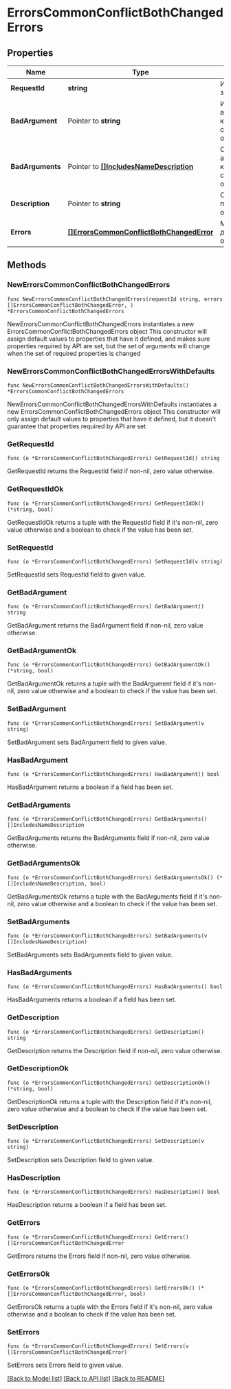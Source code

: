 # ErrorsCommonConflictBothChangedErrors

## Properties

Name | Type | Description | Notes
------------ | ------------- | ------------- | -------------
**RequestId** | **string** | Идентификатор запроса | 
**BadArgument** | Pointer to **string** | Имя аргумента, с которым связана ошибка | [optional] 
**BadArguments** | Pointer to [**[]IncludesNameDescription**](IncludesNameDescription.md) | Список аргументов, с которыми связаны ошибки | [optional] 
**Description** | Pointer to **string** | Описание причины ошибки | [optional] 
**Errors** | [**[]ErrorsCommonConflictBothChangedError**](ErrorsCommonConflictBothChangedError.md) | Массив с данными ошибок | 

## Methods

### NewErrorsCommonConflictBothChangedErrors

`func NewErrorsCommonConflictBothChangedErrors(requestId string, errors []ErrorsCommonConflictBothChangedError, ) *ErrorsCommonConflictBothChangedErrors`

NewErrorsCommonConflictBothChangedErrors instantiates a new ErrorsCommonConflictBothChangedErrors object
This constructor will assign default values to properties that have it defined,
and makes sure properties required by API are set, but the set of arguments
will change when the set of required properties is changed

### NewErrorsCommonConflictBothChangedErrorsWithDefaults

`func NewErrorsCommonConflictBothChangedErrorsWithDefaults() *ErrorsCommonConflictBothChangedErrors`

NewErrorsCommonConflictBothChangedErrorsWithDefaults instantiates a new ErrorsCommonConflictBothChangedErrors object
This constructor will only assign default values to properties that have it defined,
but it doesn't guarantee that properties required by API are set

### GetRequestId

`func (o *ErrorsCommonConflictBothChangedErrors) GetRequestId() string`

GetRequestId returns the RequestId field if non-nil, zero value otherwise.

### GetRequestIdOk

`func (o *ErrorsCommonConflictBothChangedErrors) GetRequestIdOk() (*string, bool)`

GetRequestIdOk returns a tuple with the RequestId field if it's non-nil, zero value otherwise
and a boolean to check if the value has been set.

### SetRequestId

`func (o *ErrorsCommonConflictBothChangedErrors) SetRequestId(v string)`

SetRequestId sets RequestId field to given value.


### GetBadArgument

`func (o *ErrorsCommonConflictBothChangedErrors) GetBadArgument() string`

GetBadArgument returns the BadArgument field if non-nil, zero value otherwise.

### GetBadArgumentOk

`func (o *ErrorsCommonConflictBothChangedErrors) GetBadArgumentOk() (*string, bool)`

GetBadArgumentOk returns a tuple with the BadArgument field if it's non-nil, zero value otherwise
and a boolean to check if the value has been set.

### SetBadArgument

`func (o *ErrorsCommonConflictBothChangedErrors) SetBadArgument(v string)`

SetBadArgument sets BadArgument field to given value.

### HasBadArgument

`func (o *ErrorsCommonConflictBothChangedErrors) HasBadArgument() bool`

HasBadArgument returns a boolean if a field has been set.

### GetBadArguments

`func (o *ErrorsCommonConflictBothChangedErrors) GetBadArguments() []IncludesNameDescription`

GetBadArguments returns the BadArguments field if non-nil, zero value otherwise.

### GetBadArgumentsOk

`func (o *ErrorsCommonConflictBothChangedErrors) GetBadArgumentsOk() (*[]IncludesNameDescription, bool)`

GetBadArgumentsOk returns a tuple with the BadArguments field if it's non-nil, zero value otherwise
and a boolean to check if the value has been set.

### SetBadArguments

`func (o *ErrorsCommonConflictBothChangedErrors) SetBadArguments(v []IncludesNameDescription)`

SetBadArguments sets BadArguments field to given value.

### HasBadArguments

`func (o *ErrorsCommonConflictBothChangedErrors) HasBadArguments() bool`

HasBadArguments returns a boolean if a field has been set.

### GetDescription

`func (o *ErrorsCommonConflictBothChangedErrors) GetDescription() string`

GetDescription returns the Description field if non-nil, zero value otherwise.

### GetDescriptionOk

`func (o *ErrorsCommonConflictBothChangedErrors) GetDescriptionOk() (*string, bool)`

GetDescriptionOk returns a tuple with the Description field if it's non-nil, zero value otherwise
and a boolean to check if the value has been set.

### SetDescription

`func (o *ErrorsCommonConflictBothChangedErrors) SetDescription(v string)`

SetDescription sets Description field to given value.

### HasDescription

`func (o *ErrorsCommonConflictBothChangedErrors) HasDescription() bool`

HasDescription returns a boolean if a field has been set.

### GetErrors

`func (o *ErrorsCommonConflictBothChangedErrors) GetErrors() []ErrorsCommonConflictBothChangedError`

GetErrors returns the Errors field if non-nil, zero value otherwise.

### GetErrorsOk

`func (o *ErrorsCommonConflictBothChangedErrors) GetErrorsOk() (*[]ErrorsCommonConflictBothChangedError, bool)`

GetErrorsOk returns a tuple with the Errors field if it's non-nil, zero value otherwise
and a boolean to check if the value has been set.

### SetErrors

`func (o *ErrorsCommonConflictBothChangedErrors) SetErrors(v []ErrorsCommonConflictBothChangedError)`

SetErrors sets Errors field to given value.



[[Back to Model list]](../README.md#documentation-for-models) [[Back to API list]](../README.md#documentation-for-api-endpoints) [[Back to README]](../README.md)


